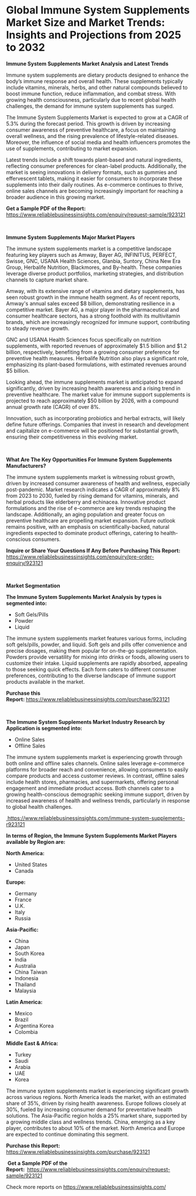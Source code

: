 <p><h1>Global Immune System Supplements Market Size and Market Trends: Insights and Projections from 2025 to 2032</h1></p><p><strong>Immune System Supplements Market Analysis and Latest Trends</strong></p>
<p><p>Immune system supplements are dietary products designed to enhance the body’s immune response and overall health. These supplements typically include vitamins, minerals, herbs, and other natural compounds believed to boost immune function, reduce inflammation, and combat stress. With growing health consciousness, particularly due to recent global health challenges, the demand for immune system supplements has surged.</p><p>The Immune System Supplements Market is expected to grow at a CAGR of 5.3% during the forecast period. This growth is driven by increasing consumer awareness of preventive healthcare, a focus on maintaining overall wellness, and the rising prevalence of lifestyle-related diseases. Moreover, the influence of social media and health influencers promotes the use of supplements, contributing to market expansion. </p><p>Latest trends include a shift towards plant-based and natural ingredients, reflecting consumer preferences for clean-label products. Additionally, the market is seeing innovations in delivery formats, such as gummies and effervescent tablets, making it easier for consumers to incorporate these supplements into their daily routines. As e-commerce continues to thrive, online sales channels are becoming increasingly important for reaching a broader audience in this growing market.</p></p>
<p><strong>Get a Sample PDF of the Report:&nbsp;</strong> <a href="https://www.reliablebusinessinsights.com/enquiry/request-sample/923121?utm_campaign=2738&utm_medium=2&utm_source=Github&utm_content=ia&utm_term=21032025&utm_id=immune-system-supplements">https://www.reliablebusinessinsights.com/enquiry/request-sample/923121</a></p>
<p>&nbsp;</p>
<p><strong>Immune System Supplements Major Market Players</strong></p>
<p><p>The immune system supplements market is a competitive landscape featuring key players such as Amway, Bayer AG, INFINITUS, PERFECT, Swisse, GNC, USANA Health Sciences, Glanbia, Suntory, China New Era Group, Herbalife Nutrition, Blackmores, and By-health. These companies leverage diverse product portfolios, marketing strategies, and distribution channels to capture market share.</p><p>Amway, with its extensive range of vitamins and dietary supplements, has seen robust growth in the immune health segment. As of recent reports, Amway's annual sales exceed $8 billion, demonstrating resilience in a competitive market. Bayer AG, a major player in the pharmaceutical and consumer healthcare sectors, has a strong foothold with its multivitamin brands, which are increasingly recognized for immune support, contributing to steady revenue growth.</p><p>GNC and USANA Health Sciences focus specifically on nutrition supplements, with reported revenues of approximately $1.5 billion and $1.2 billion, respectively, benefiting from a growing consumer preference for preventive health measures. Herbalife Nutrition also plays a significant role, emphasizing its plant-based formulations, with estimated revenues around $5 billion.</p><p>Looking ahead, the immune supplements market is anticipated to expand significantly, driven by increasing health awareness and a rising trend in preventive healthcare. The market value for immune support supplements is projected to reach approximately $50 billion by 2026, with a compound annual growth rate (CAGR) of over 8%.</p><p>Innovation, such as incorporating probiotics and herbal extracts, will likely define future offerings. Companies that invest in research and development and capitalize on e-commerce will be positioned for substantial growth, ensuring their competitiveness in this evolving market.</p></p>
<p>&nbsp;</p>
<p><strong>What Are The Key Opportunities For Immune System Supplements Manufacturers?</strong></p>
<p><p>The immune system supplements market is witnessing robust growth, driven by increased consumer awareness of health and wellness, especially post-pandemic. Market research indicates a CAGR of approximately 8% from 2023 to 2030, fueled by rising demand for vitamins, minerals, and herbal products like elderberry and echinacea. Innovative product formulations and the rise of e-commerce are key trends reshaping the landscape. Additionally, an aging population and greater focus on preventive healthcare are propelling market expansion. Future outlook remains positive, with an emphasis on scientifically-backed, natural ingredients expected to dominate product offerings, catering to health-conscious consumers.</p></p>
<p><strong>Inquire or Share Your Questions If Any Before Purchasing This Report:</strong> <a href="https://www.reliablebusinessinsights.com/enquiry/pre-order-enquiry/923121?utm_campaign=2738&utm_medium=2&utm_source=Github&utm_content=ia&utm_term=21032025&utm_id=immune-system-supplements">https://www.reliablebusinessinsights.com/enquiry/pre-order-enquiry/923121</a></p>
<p>&nbsp;</p>
<p><strong>Market Segmentation</strong></p>
<p><strong>The Immune System Supplements Market Analysis by types is segmented into:</strong></p>
<p><ul><li>Soft Gels/Pills</li><li>Powder</li><li>Liquid</li></ul></p>
<p><p>The immune system supplements market features various forms, including soft gels/pills, powder, and liquid. Soft gels and pills offer convenience and precise dosages, making them popular for on-the-go supplementation. Powders provide versatility for mixing into drinks or foods, allowing users to customize their intake. Liquid supplements are rapidly absorbed, appealing to those seeking quick effects. Each form caters to different consumer preferences, contributing to the diverse landscape of immune support products available in the market.</p></p>
<p><strong>Purchase this Report:&nbsp;</strong><a href="https://www.reliablebusinessinsights.com/purchase/923121?utm_campaign=2738&utm_medium=2&utm_source=Github&utm_content=ia&utm_term=21032025&utm_id=immune-system-supplements">https://www.reliablebusinessinsights.com/purchase/923121</a></p>
<p>&nbsp;</p>
<p><strong>The Immune System Supplements Market Industry Research by Application is segmented into:</strong></p>
<p><ul><li>Online Sales</li><li>Offline Sales</li></ul></p>
<p><p>The immune system supplements market is experiencing growth through both online and offline sales channels. Online sales leverage e-commerce platforms for broader reach and convenience, allowing consumers to easily compare products and access customer reviews. In contrast, offline sales include health stores, pharmacies, and supermarkets, offering personal engagement and immediate product access. Both channels cater to a growing health-conscious demographic seeking immune support, driven by increased awareness of health and wellness trends, particularly in response to global health challenges.</p></p>
<p><a href="https://www.reliablebusinessinsights.com/immune-system-supplements-r923121?utm_campaign=2738&utm_medium=2&utm_source=Github&utm_content=ia&utm_term=21032025&utm_id=immune-system-supplements">&nbsp;https://www.reliablebusinessinsights.com/immune-system-supplements-r923121</a></p>
<p><strong>In terms of Region, the Immune System Supplements Market Players available by Region are:</strong></p>
<p>
    <p> <strong> North America: </strong>
        <ul>
            <li>United States</li>
            <li>Canada</li>
        </ul>
        </p> 
    <p> <strong> Europe: </strong>
        <ul>
            <li>Germany</li>
            <li>France</li>
            <li>U.K.</li>
            <li>Italy</li>
            <li>Russia</li>
        </ul>
        </p> 
    <p> <strong> Asia-Pacific: </strong>
        <ul>
            <li>China</li>
            <li>Japan</li>
            <li>South Korea</li>
            <li>India</li>
            <li>Australia</li>
            <li>China Taiwan</li>
            <li>Indonesia</li>
            <li>Thailand</li>
            <li>Malaysia</li>
        </ul>
        </p> 
    <p> <strong> Latin America: </strong>
        <ul>
            <li>Mexico</li>
            <li>Brazil</li>
            <li>Argentina Korea</li>
            <li>Colombia</li>
        </ul>
        </p> 
    <p> <strong> Middle East & Africa: </strong>
        <ul>
            <li>Turkey</li>
            <li>Saudi</li>
            <li>Arabia</li>
            <li>UAE</li>
            <li>Korea</li>
        </ul>
    </p>
    </p>
<p><p>The immune system supplements market is experiencing significant growth across various regions. North America leads the market, with an estimated share of 35%, driven by rising health awareness. Europe follows closely at 30%, fueled by increasing consumer demand for preventative health solutions. The Asia-Pacific region holds a 25% market share, supported by a growing middle class and wellness trends. China, emerging as a key player, contributes to about 10% of the market. North America and Europe are expected to continue dominating this segment.</p></p>
<p><strong>Purchase this Report: </strong><a href="https://www.reliablebusinessinsights.com/purchase/923121?utm_campaign=2738&utm_medium=2&utm_source=Github&utm_content=ia&utm_term=21032025&utm_id=immune-system-supplements">https://www.reliablebusinessinsights.com/purchase/923121</a></p>
<p>&nbsp;<strong>Get a Sample PDF of the Report:&nbsp;&nbsp;</strong><a href="https://www.reliablebusinessinsights.com/enquiry/request-sample/923121?utm_campaign=2738&utm_medium=2&utm_source=Github&utm_content=ia&utm_term=21032025&utm_id=immune-system-supplements">https://www.reliablebusinessinsights.com/enquiry/request-sample/923121</a></p>
<p><strong></strong></p>
<p>Check more reports on <a href="https://www.reliablebusinessinsights.com/?utm_campaign=2738&utm_medium=2&utm_source=Github&utm_content=ia&utm_term=21032025&utm_id=immune-system-supplements">https://www.reliablebusinessinsights.com/</a></p>